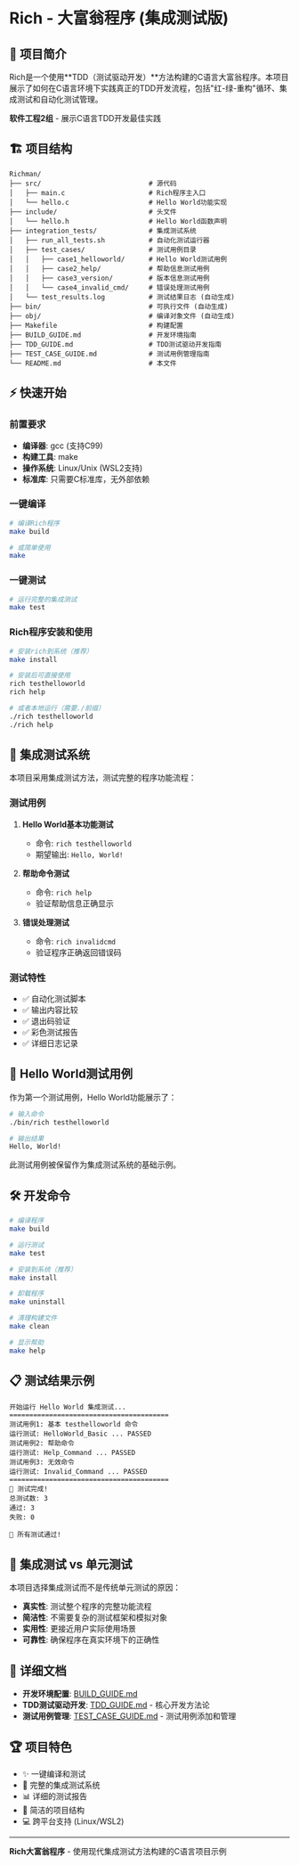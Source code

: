 # Rich - 大富翁程序 (集成测试版)

## 📖 项目简介

Rich是一个使用**TDD（测试驱动开发）**方法构建的C语言大富翁程序。本项目展示了如何在C语言环境下实践真正的TDD开发流程，包括"红-绿-重构"循环、集成测试和自动化测试管理。

**软件工程2组** - 展示C语言TDD开发最佳实践

## 🏗️ 项目结构

```
Richman/
├── src/                           # 源代码
│   ├── main.c                     # Rich程序主入口
│   └── hello.c                    # Hello World功能实现
├── include/                       # 头文件
│   └── hello.h                    # Hello World函数声明
├── integration_tests/             # 集成测试系统
│   ├── run_all_tests.sh           # 自动化测试运行器
│   ├── test_cases/                # 测试用例目录
│   │   ├── case1_helloworld/      # Hello World测试用例
│   │   ├── case2_help/            # 帮助信息测试用例
│   │   ├── case3_version/         # 版本信息测试用例
│   │   └── case4_invalid_cmd/     # 错误处理测试用例
│   └── test_results.log           # 测试结果日志 (自动生成)
├── bin/                           # 可执行文件 (自动生成)
├── obj/                           # 编译对象文件 (自动生成)
├── Makefile                       # 构建配置
├── BUILD_GUIDE.md                 # 开发环境指南
├── TDD_GUIDE.md                   # TDD测试驱动开发指南
├── TEST_CASE_GUIDE.md             # 测试用例管理指南
└── README.md                      # 本文件
```

## ⚡ 快速开始

### 前置要求

- **编译器**: gcc (支持C99)
- **构建工具**: make
- **操作系统**: Linux/Unix (WSL2支持)
- **标准库**: 只需要C标准库，无外部依赖

### 一键编译

```bash
# 编译Rich程序
make build

# 或简单使用
make
```

### 一键测试

```bash
# 运行完整的集成测试
make test
```

### Rich程序安装和使用

```bash
# 安装rich到系统（推荐）
make install

# 安装后可直接使用
rich testhelloworld
rich help

# 或者本地运行（需要./前缀）
./rich testhelloworld
./rich help
```

## 🧪 集成测试系统

本项目采用集成测试方法，测试完整的程序功能流程：

### 测试用例

1. **Hello World基本功能测试**
   - 命令: `rich testhelloworld`
   - 期望输出: `Hello, World!`

2. **帮助命令测试**
   - 命令: `rich help`
   - 验证帮助信息正确显示

3. **错误处理测试**
   - 命令: `rich invalidcmd`
   - 验证程序正确返回错误码

### 测试特性

- ✅ 自动化测试脚本
- ✅ 输出内容比较
- ✅ 退出码验证
- ✅ 彩色测试报告
- ✅ 详细日志记录

## 🎯 Hello World测试用例

作为第一个测试用例，Hello World功能展示了：

```bash
# 输入命令
./bin/rich testhelloworld

# 输出结果
Hello, World!
```

此测试用例被保留作为集成测试系统的基础示例。

## 🛠️ 开发命令

```bash
# 编译程序
make build

# 运行测试
make test

# 安装到系统（推荐）
make install

# 卸载程序
make uninstall

# 清理构建文件
make clean

# 显示帮助
make help
```

## 📋 测试结果示例

```
开始运行 Hello World 集成测试...
========================================
测试用例1: 基本 testhelloworld 命令
运行测试: HelloWorld_Basic ... PASSED
测试用例2: 帮助命令
运行测试: Help_Command ... PASSED
测试用例3: 无效命令
运行测试: Invalid_Command ... PASSED
========================================
🏁 测试完成!
总测试数: 3
通过: 3
失败: 0

🎉 所有测试通过!
```

## 🔧 集成测试 vs 单元测试

本项目选择集成测试而不是传统单元测试的原因：

- **真实性**: 测试整个程序的完整功能流程
- **简洁性**: 不需要复杂的测试框架和模拟对象
- **实用性**: 更接近用户实际使用场景
- **可靠性**: 确保程序在真实环境下的正确性

## 📖 详细文档

- **开发环境配置**: [BUILD_GUIDE.md](BUILD_GUIDE.md)
- **TDD测试驱动开发**: [TDD_GUIDE.md](TDD_GUIDE.md) - 核心开发方法论
- **测试用例管理**: [TEST_CASE_GUIDE.md](TEST_CASE_GUIDE.md) - 测试用例添加和管理

## 🏆 项目特色

- ✨ 一键编译和测试
- 🧪 完整的集成测试系统
- 📊 详细的测试报告
- 🚀 简洁的项目结构
- 💻 跨平台支持 (Linux/WSL2)

---

**Rich大富翁程序** - 使用现代集成测试方法构建的C语言项目示例